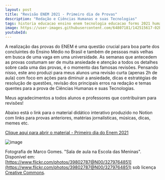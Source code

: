 ```yaml
---
layout: post
title: "Revisão ENEM 2021 - Primeiro dia de Provas"
description: "Redação e Ciências Humanas e suas Tecnologias"
tags: historia educacao ensino enem tecnologia educacao forms 2021 humanas redacao prova
image: https://user-images.githubusercontent.com/64807181/142515617-02b36a32-8c63-49d6-84e1-fa2c008eca9b.png
youtubeId: 
---
```


A realização das provas do ENEM é uma questão crucial para boa parte dos concluintes do Ensino Médio no Brasil e também de pessoas mais velhas em busca de uma vaga em uma universidade. As semanas que antecedem as provas costumam ser de muita ansiedade e atenção a todos os detalhes sobre cada uma das provas, é o momento das famosas revisões. Pensando nisso, este ano produzi para meus alunos uma revisão curta (apenas 2h de aula) com foco em ações para diminuir a ansiedade, dicas e estratégias de resolução de questões, revisão dos principais erros na redação e temas quentes para a prova de Ciências Humanas e suas Tecnologias.

Meus agradecimentos a todos alunos e professores que contribuíram para revisões!

Abaixo está o link para o material didático interativo produzido no Notion com links para provas anteriores, matérias jornalísticas, músicas, dicas, memes etc. 

[Clique aqui para abrir o material - Primeiro dia do Enem 2021](https://joaogilberto.notion.site/Primeiro-dia-do-ENEM-2021-d7e2847bb9cb48b8ac8cc6f144ad238e) 

![image](https://user-images.githubusercontent.com/64807181/142515617-02b36a32-8c63-49d6-84e1-fa2c008eca9b.png)

Fotografia de Marco Gomes. "Sala de aula na Escola das Meninas". Disponível em: [https://www.flickr.com/photos/39802787@N00/3279764851](https://www.flickr.com/photos/39802787@N00/3279764851) sob licença [Creative Commons](https://creativecommons.org/).
